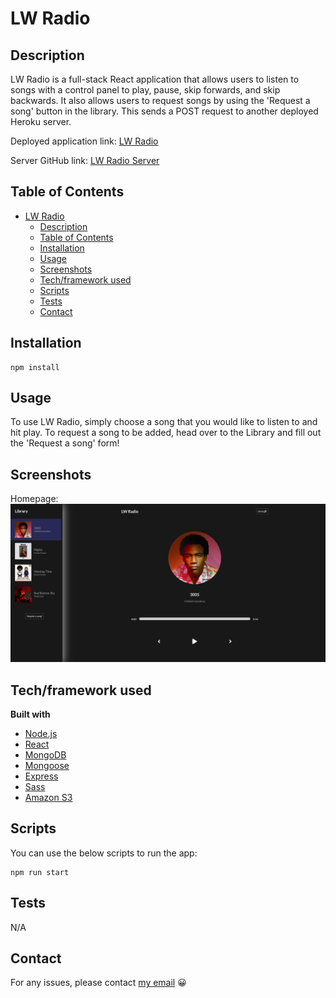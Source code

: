 # LW Radio

## Description

LW Radio is a full-stack React application that allows users to listen to songs with a control panel to play, pause, skip forwards, and skip backwards. It also allows users to request songs by using the 'Request a song' button in the library. This sends a POST request to another deployed Heroku server.

Deployed application link: [LW Radio](https://lw-music-player.herokuapp.com/)

Server GitHub link: [LW Radio Server](https://github.com/Leon3005/music-player-server)

## Table of Contents

- [LW Radio](#lw-radio)
  - [Description](#description)
  - [Table of Contents](#table-of-contents)
  - [Installation](#installation)
  - [Usage](#usage)
  - [Screenshots](#screenshots)
  - [Tech/framework used](#techframework-used)
  - [Scripts](#scripts)
  - [Tests](#tests)
  - [Contact](#contact)

## Installation

```
npm install
```

## Usage

To use LW Radio, simply choose a song that you would like to listen to and hit play. To request a song to be added, head over to the Library and fill out the 'Request a song' form!

## Screenshots

Homepage:
![Homepage](./public/assets/images/lwradio.png "Homepage")

## Tech/framework used

<b>Built with</b>

- [Node.js](https://nodejs.org/en/)
- [React](https://reactjs.org//)
- [MongoDB](https://www.mongodb.com/)
- [Mongoose](https://www.npmjs.com/package/mongoose)
- [Express](https://expressjs.com/)
- [Sass](https://sass-lang.com/)
- [Amazon S3](https://aws.amazon.com/s3/)

## Scripts

You can use the below scripts to run the app:

```
npm run start
```

## Tests

N/A

## Contact

For any issues, please contact [my email](mailto:leonwheeler08@gmail.com) 😀
